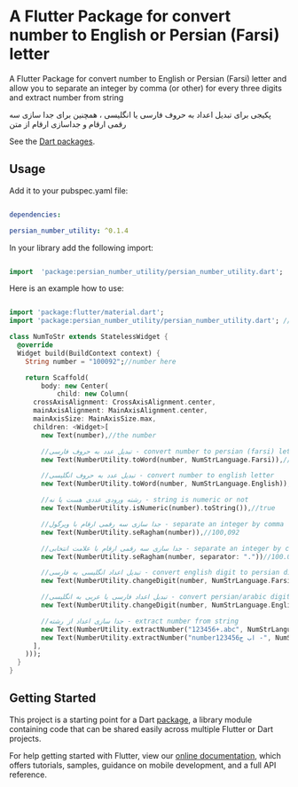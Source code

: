 # A Flutter Package for convert number to English or Persian (Farsi) letter

A Flutter Package for convert number to English or Persian (Farsi) letter and allow you to separate an integer by comma (or other) for every three digits and extract number from string

پکیجی برای تبدیل اعداد به حروف فارسی یا انگلیسی ، همچنین برای جدا سازی سه رقمی ارقام و جداسازی ارقام از متن

See the [Dart packages](https://pub.dev/packages/persian_number_utility).

## Usage

  

Add it to your pubspec.yaml file:

  

```yaml

dependencies:

persian_number_utility: ^0.1.4

```

In your library add the following import:

  
```dart

import  'package:persian_number_utility/persian_number_utility.dart';

```


Here is an example how to use:

```dart

import 'package:flutter/material.dart';
import 'package:persian_number_utility/persian_number_utility.dart'; //import

class NumToStr extends StatelessWidget {
  @override
  Widget build(BuildContext context) {
    String number = "100092";//number here

    return Scaffold(
        body: new Center(
            child: new Column(
      crossAxisAlignment: CrossAxisAlignment.center,
      mainAxisAlignment: MainAxisAlignment.center,
      mainAxisSize: MainAxisSize.max,
      children: <Widget>[
        new Text(number),//the number

        //تبدیل عدد به حروف فارسی - convert number to persian (farsi) letter
        new Text(NumberUtility.toWord(number, NumStrLanguage.Farsi)),//صد هزار و نود و دو

        //تبدیل عدد به حروف انگلیسی - convert number to english letter
        new Text(NumberUtility.toWord(number, NumStrLanguage.English)),//one hundred thousand ninety two

        //رشته ورودی عددی هست یا نه - string is numeric or not
        new Text(NumberUtility.isNumeric(number).toString()),//true

        //جدا سازی سه رقمی ارقام با ویرگول - separate an integer by comma for every three digits
        new Text(NumberUtility.seRagham(number)),//100,092

        //جدا سازی سه رقمی ارقام با علامت انتخابی - separate an integer by custom character for every three digits
        new Text(NumberUtility.seRagham(number, separator: "."))//100.092

        //تبدیل اعداد انگلیسی به فارسی - convert english digit to persian digit
        new Text(NumberUtility.changeDigit(number, NumStrLanguage.Farsi))//123456789 to ۱۲۳۴۵۶۷۸۹

        //تبدیل اعداد فارسی یا عربی به انگلیسی - convert persian/arabic digit to english digit
        new Text(NumberUtility.changeDigit(number, NumStrLanguage.English))//۱۲۳۴۵۶۷۸۹ to 123456789

        //جدا سازی اعداد از رشته - extract number from string
        new Text(NumberUtility.extractNumber("123456+.abc", NumStrLanguage.Farsi)),//۱۲۳۴۵۶
        new Text(NumberUtility.extractNumber("number123456اب ج -", NumStrLanguage.English))//123456
      ],
    )));
  }
}


```


## Getting Started

This project is a starting point for a Dart
[package](https://flutter.dev/developing-packages/),
a library module containing code that can be shared easily across
multiple Flutter or Dart projects.

For help getting started with Flutter, view our 
[online documentation](https://flutter.dev/docs), which offers tutorials, 
samples, guidance on mobile development, and a full API reference.
